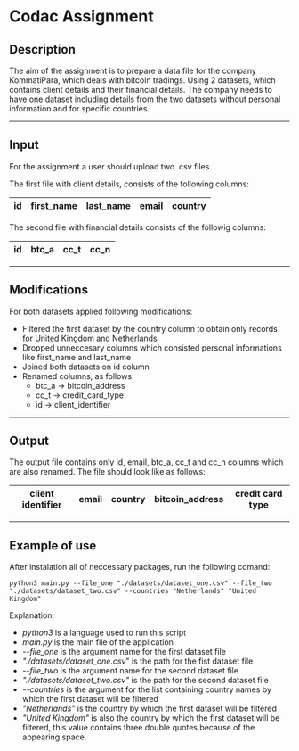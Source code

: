 # Codac Assignment
## Description 
The aim of the assignment is to prepare a data file for the company KommatiPara, which deals with bitcoin tradings. 
Using 2 datasets, which contains client details and their financial details. The company needs to have one dataset including details from the two datasets without personal information and for specific countries.

--------------------------------------------------------
## Input 
For the assignment a user should upload two .csv files.

The first file with client details, consists of the following columns:

| id | first_name | last_name | email | country |
|----|------------|-----------|-------|---------|

The second file with financial details consists of the followig columns:

| id | btc_a | cc_t | cc_n | 
|----|-------|------|------|

--------------------------------------------------------
## Modifications
For both datasets applied following modifications:
* Filtered the first dataset by the country column to obtain only records for United Kingdom and Netherlands
* Dropped unneccesary columns which consisted personal informations like first_name and last_name
* Joined both datasets on id column
* Renamed columns, as follows:
    - btc_a -> bitcoin_address
    - cc_t -> credit_card_type
    - id -> client_identifier

--------------------------------------------------------
## Output
The output file contains only id, email, btc_a, cc_t and cc_n columns which are also renamed. The file should look like as follows:

| client identifier | email | country | bitcoin_address | credit card type |
|-------------------|-------|---------|-----------------|------------------|
--------------------------------------------------------

## Example of use
After instalation all of neccessary packages, run the following comand:
```
python3 main.py --file_one "./datasets/dataset_one.csv" --file_two "./datasets/dataset_two.csv" --countries "Netherlands" "United Kingdom"
```
Explanation:
* _python3_ is a language used to run this script
* _main.py_ is the main file of the application
* _--file_one_ is the argument name for the first dataset file
* _"./datasets/dataset_one.csv_" is the path for the fist dataset file
* _--file_two_ is the argument name for the second dataset file
* _"./datasets/dataset_two.csv"_ is the path for the second dataset file
* _--countries_ is the argument for the list containing country names by which the first dataset will be filtered
* _"Netherlands"_ is the country by which the first dataset will be filtered
* _"United Kingdom"_ is also the country by which the first dataset will be filtered, this value contains three double quotes because of the appearing space.

